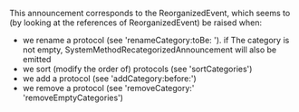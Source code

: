 This announcement corresponds to the ReorganizedEvent, which seems to (by looking at the references of ReorganizedEvent) be raised when:- we rename a protocol (see 'renameCategory:toBe: '). if The category is not empty, SystemMethodRecategorizedAnnouncement will also be emitted- we sort (modify the order of) protocols (see 'sortCategories')- we add a protocol (see 'addCategory:before:')- we remove a protocol (see 'removeCategory:' 'removeEmptyCategories')